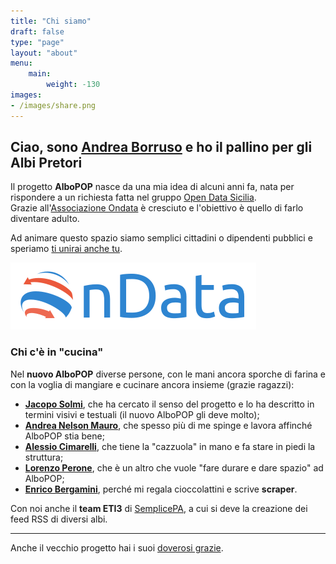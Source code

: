 ```yaml
---
title: "Chi siamo"
draft: false
type: "page"
layout: "about"
menu:
    main:
        weight: -130
images:
- /images/share.png
---
```


## Ciao, sono [Andrea Borruso](https://twitter.com/aborruso) e ho il pallino per gli Albi Pretori

Il progetto **AlboPOP** nasce da una mia idea di alcuni anni fa, nata per rispondere a un richiesta fatta nel gruppo [Open Data Sicilia](http://opendatasicilia.it/).<br>
Grazie all'[Associazione Ondata](http://ondata.it/) è cresciuto e l'obiettivo è quello di farlo diventare adulto.

Ad animare questo spazio siamo semplici cittadini o dipendenti pubblici e speriamo [ti unirai anche tu](/partecipa/).

[![Logo di Ondata](/images/ondata.png)](http://ondata.it/)

### Chi c'è in "cucina"

Nel **nuovo AlboPOP** diverse persone, con le mani ancora sporche di farina e con la voglia di mangiare e cucinare ancora insieme (grazie ragazzi):

- [**Jacopo Solmi**](https://jacoposolmi.github.io), che ha cercato il senso del progetto e lo ha descritto in termini visivi e testuali (il nuovo AlboPOP gli deve molto);
- [**Andrea Nelson Mauro**](https://twitter.com/nelsonmau), che spesso più di me spinge e lavora affinché AlboPOP stia bene;
- [**Alessio Cimarelli**](https://twitter.com/jenkin27), che tiene la "cazzuola" in mano e fa stare in piedi la struttura;
- [**Lorenzo Perone**](https://twitter.com/lorenzo_perone), che è un altro che vuole "fare durare e dare spazio" ad AlboPOP;
- [**Enrico Bergamini**](https://twitter.com/BergaminiEnrico), perché mi regala cioccolattini e scrive __scraper__.

Con noi anche il **team ETI3** di [SemplicePA](http://www.semplicepa.it/), a cui si deve la creazione dei feed RSS di diversi albi.

---

Anche il vecchio progetto hai i suoi [doverosi grazie](/ringraziamenti).
